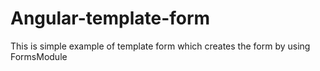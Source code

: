 # Angular-template-form
This is simple example of template form which creates  the form by using FormsModule
